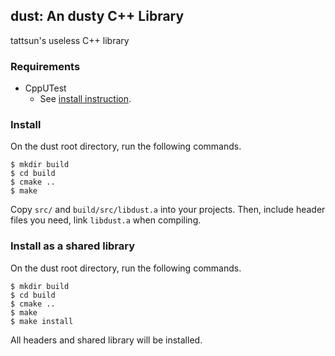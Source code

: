 ## dust: An dusty C++ Library

tattsun's useless C++ library

### Requirements

- CppUTest
    + See [install instruction](http://cpputest.github.io/).

### Install

On the dust root directory, run the following commands.
 
```
$ mkdir build
$ cd build
$ cmake ..
$ make
```

Copy ```src/``` and ```build/src/libdust.a``` into your projects.
Then, include header files you need, link ```libdust.a``` when compiling. 

### Install as a shared library

On the dust root directory, run the following commands.

```
$ mkdir build
$ cd build
$ cmake ..
$ make
$ make install
```

All headers and shared library will be installed.